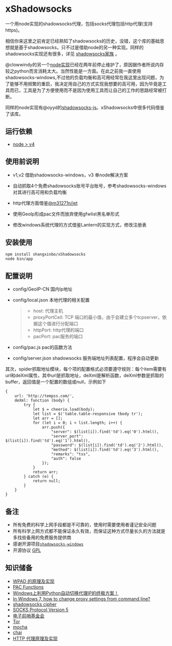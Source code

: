 # xShadowsocks

一个用node实现的shadowsocks代理，包括socks代理包括http代理(支持https)。

相信你来这里之前肯定已经熟知了shadowsocks的历史，没错，这个库的基础思想就是基于shadowsocks，只不过是借助node的另一种实现。同样的shadowsocks实现还有很多，详见 [shadowsocks家族](https://github.com/shadowsocks) 。

@clowwindy的另一个[node实现](https://github.com/shadowsocks/shadowsocks-nodejs)已经在两年前停止维护了，原因据作者所说内存较之python而言消耗太大。当然性能是一方面。在此之前我一直使用shadowsocks-windows,不过他的负载均衡和高可用经常在我这里出现问题，为了能够不用频繁的重启，我决定用自己的方式实现我想要的高可用，因为毕竟是工具而已，工具是为了方便使用而不是因为使用工具而让自己的工作的思路经常被打断。

同样的node实现有@oyyd的[shadowsocks-js](https://github.com/oyyd/shadowsocks-js)。xShadowsocks中很多代码借鉴了该库。

## 运行依赖
* [node > v4](https://nodejs.org/en/)

## 使用前说明

* v1,v2 借助shadowsocks-windows，v3 单node解决方案


* 自动抓取4个免费shadowsocks账号平台账号，参考shadowsocks-windows对其进行高可用和负载均衡


* http代理方面借鉴[@m31271n/jet](https://github.com/m31271n/jet)
* 使用GeoIp形成pac文件而放弃使用gfwlist黑名单形式
* 修改windows系统代理的方式借鉴Lantern的实现方式，修改注册表


## 安装使用

```
npm install shangxinbo/xShadowsocks
node bin/app
```

## 配置说明

* config/GeoIP-CN     国内Ip地址

* config/local.json     本地代理的相关配置

  > * host: 代理主机
  > * proxyPortCeil: TCP 端口的最小值，由于会建立多个tcpserver，依据这个值进行分配端口
  > * httpPort: http代理的端口
  > * pacPort: pac服务的端口

* config/pac.js  pac的函数方法

* config/server.json    shadowsocks 服务端地址列表配置，程序会自动更新

其次，spider抓取地址模块，每个项的配置格式必须要遵守规则：每个item需要有url和deXml属性，其中url是抓取地址，deXml是解析函数，deXml参数是抓取的buffer，返回值是一个配置的数组或null，示例如下

```
{
    url: 'http://tempss.com/',
    deXml: function (body) {
        try {
            let $ = cheerio.load(body);
            let list = $('table.table-responsive tbody tr');
            let arr = [];
            for (let i = 0; i < list.length; i++) {
                arr.push({
                    "server": $(list[i]).find('td').eq('0').html(),
                    "server_port": $(list[i]).find('td').eq('1').html(),
                    "password": $(list[i]).find('td').eq('2').html(),
                    "method": $(list[i]).find('td').eq('3').html(),
                    "remarks": "tss",
                    "auth": false
                });
            }
            return arr;
        } catch (e) {
            return null;
        }
    }
}
```

## 备注
* 所有免费的科学上网手段都是不可靠的，使用时需要使用者谨记安全问题
* 所有科学上网方式都不能保证永久有效，而保证这种方式尽量长久的方法就是多找些备用的免费服务提供商
* 感谢开源项目<code>[shadowsocks-windows](https://github.com/shadowsocks/shadowsocks-windows)</code>
* 开源协议 [GPL](LICENSE)

## 知识储备

* [WPAD 的原理及实现](https://www.ibm.com/developerworks/cn/linux/1309_quwei_wpad/)
* [PAC Functions](http://findproxyforurl.com/pac-functions/)
* [Windows上利用Python自动切换代理IP的终极方案！](https://segmentfault.com/a/1190000004315166)
* [In Windows 7, how to change proxy settings from command line?](https://superuser.com/questions/419696/in-windows-7-how-to-change-proxy-settings-from-command-line)
* [shadowsocks cipher](http://shadowsocks.org/en/spec/cipher.html)
* [SOCKS Protocol Version 5](https://www.ietf.org/rfc/rfc1928.txt)
* [电子前哨基金会](https://www.eff.org/)
* [Tor](https://www.torproject.org/index.html)
* [mocha](https://github.com/mochajs/mocha)
* [chai](https://github.com/chaijs/chai)
* [HTTP 代理原理及实现](https://imququ.com/post/web-proxy.html)